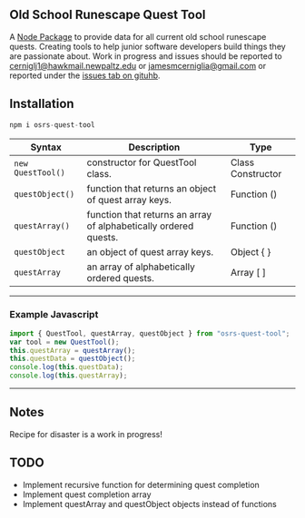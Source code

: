 ## Old School Runescape Quest Tool

A [Node Package](https://www.npmjs.com/package/osrs-quest-tool) to provide data for all current old school runescape quests. Creating tools to help junior software developers build things they are passionate about. Work in progress and issues should be reported to cerniglj1@hawkmail.newpaltz.edu or jamesmcerniglia@gmail.com or reported under the [issues tab on gituhb](https://github.com/cerniglj1/osrs-quest-tool/issues).

## Installation

```js
npm i osrs-quest-tool
```

| Syntax            | Description                                                      | Type              |
| ----------------- | ---------------------------------------------------------------- | ----------------- |
| `new QuestTool()` | constructor for QuestTool class.                                 | Class Constructor |
| `questObject()`   | function that returns an object of quest array keys.             | Function ()       |
| `questArray()`    | function that returns an array of alphabetically ordered quests. | Function ()        |
| `questObject`     | an object of quest array keys.                                   | Object { }        |
| `questArray`      | an array of alphabetically ordered quests.                       | Array [ ]         |

---

### Example Javascript

```js
import { QuestTool, questArray, questObject } from "osrs-quest-tool";
var tool = new QuestTool();
this.questArray = questArray();
this.questData = questObject();
console.log(this.questData);
console.log(this.questArray);
```

---

## Notes

Recipe for disaster is a work in progress!

## TODO

- Implement recursive function for determining quest completion
- Implement quest completion array
- Implement questArray and questObject objects instead of functions
